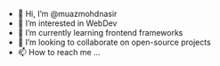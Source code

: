 - 👋 Hi, I’m @muazmohdnasir
- 👀 I’m interested in WebDev
- 🌱 I’m currently learning frontend frameworks 
- 💞️ I’m looking to collaborate on open-source projects
- 📫 How to reach me ...

<!---
muazmohdnasir/muazmohdnasir is a ✨ special ✨ repository because its `README.md` (this file) appears on your GitHub profile.
You can click the Preview link to take a look at your changes.
--->
